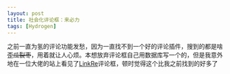 ```yaml
---
layout: post
title: 社会化评论框：来必力
tags: [Hydrogen]
---
```

之前一直为氢的评论功能发愁，因为一直找不到一个好的评论插件，搜到的都是啥~~歪瓜裂枣~~，用着就让人心烦。本想放弃评论框自己用数据库写一个的，但是我意外地在一位大佬的站上看见了[LinkRe](https://livere.com)评论框，顿时觉得这个比我之前找到的好多了
